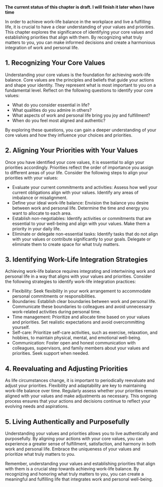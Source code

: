 **The current status of this chapter is draft. I will finish it later when I have time**

In order to achieve work-life balance in the workplace and live a fulfilling life, it is crucial to have a clear understanding of your values and priorities. This chapter explores the significance of identifying your core values and establishing priorities that align with them. By recognizing what truly matters to you, you can make informed decisions and create a harmonious integration of work and personal life.

**1. Recognizing Your Core Values**
-----------------------------------

Understanding your core values is the foundation for achieving work-life balance. Core values are the principles and beliefs that guide your actions and shape your identity. They represent what is most important to you on a fundamental level. Reflect on the following questions to identify your core values:

* What do you consider essential in life?
* What qualities do you admire in others?
* What aspects of work and personal life bring you joy and fulfillment?
* When do you feel most aligned and authentic?

By exploring these questions, you can gain a deeper understanding of your core values and how they influence your choices and priorities.

**2. Aligning Your Priorities with Your Values**
------------------------------------------------

Once you have identified your core values, it is essential to align your priorities accordingly. Priorities reflect the order of importance you assign to different areas of your life. Consider the following steps to align your priorities with your values:

* Evaluate your current commitments and activities: Assess how well your current obligations align with your values. Identify any areas of imbalance or misalignment.
* Define your ideal work-life balance: Envision the balance you desire between work and personal life. Determine the time and energy you want to allocate to each area.
* Establish non-negotiables: Identify activities or commitments that are essential to your well-being and align with your values. Make them a priority in your daily life.
* Eliminate or delegate non-essential tasks: Identify tasks that do not align with your values or contribute significantly to your goals. Delegate or eliminate them to create space for what truly matters.

**3. Identifying Work-Life Integration Strategies**
---------------------------------------------------

Achieving work-life balance requires integrating and intertwining work and personal life in a way that aligns with your values and priorities. Consider the following strategies to identify work-life integration practices:

* Flexibility: Seek flexibility in your work arrangement to accommodate personal commitments or responsibilities.
* Boundaries: Establish clear boundaries between work and personal life. Communicate these boundaries to colleagues and avoid unnecessary work-related activities during personal time.
* Time management: Prioritize and allocate time based on your values and priorities. Set realistic expectations and avoid overcommitting yourself.
* Self-care: Prioritize self-care activities, such as exercise, relaxation, and hobbies, to maintain physical, mental, and emotional well-being.
* Communication: Foster open and honest communication with colleagues, supervisors, and family members about your values and priorities. Seek support when needed.

**4. Reevaluating and Adjusting Priorities**
--------------------------------------------

As life circumstances change, it is important to periodically reevaluate and adjust your priorities. Flexibility and adaptability are key to maintaining work-life balance over time. Regularly assess whether your priorities remain aligned with your values and make adjustments as necessary. This ongoing process ensures that your actions and decisions continue to reflect your evolving needs and aspirations.

**5. Living Authentically and Purposefully**
--------------------------------------------

Understanding your values and priorities allows you to live authentically and purposefully. By aligning your actions with your core values, you can experience a greater sense of fulfillment, satisfaction, and harmony in both work and personal life. Embrace the uniqueness of your values and prioritize what truly matters to you.

Remember, understanding your values and establishing priorities that align with them is a crucial step towards achieving work-life balance. By recognizing and honoring what truly matters to you, you can create a meaningful and fulfilling life that integrates work and personal well-being.
